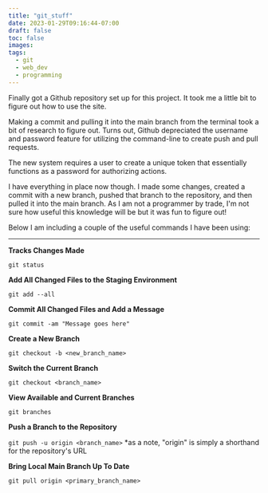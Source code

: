 ```yaml
---
title: "git_stuff"
date: 2023-01-29T09:16:44-07:00
draft: false
toc: false
images:
tags:
  - git
  - web_dev
  - programming
---
```


Finally got a Github repository set up for this project. It took me a little bit to figure out how to use the site.

Making a commit and pulling it into the main branch from the terminal took a bit of research to figure out. Turns out, Github depreciated the username and password feature for utilizing the command-line to create push and pull requests. 

The new system requires a user to create a unique token that essentially functions as a password for authorizing actions.

I have everything in place now though. I made some changes, created a commit with a new branch, pushed that branch to the repository, and then pulled it into the main branch. As I am not a programmer by trade, I'm not sure how useful this knowledge will be but it was fun to figure out!

Below I am including a couple of the useful commands I have been using:

---

**Tracks Changes Made**

`git status`

**Add All Changed Files to the Staging Environment**

`git add --all`

**Commit All Changed Files and Add a Message**

`git commit -am "Message goes here"`

**Create a New Branch**

`git checkout -b <new_branch_name>`

**Switch the Current Branch**

`git checkout <branch_name>`

**View Available and Current Branches**

`git branches`

**Push a Branch to the Repository**

`git push -u origin <branch_name>`
*as a note, "origin" is simply a shorthand for the repository's URL

**Bring Local Main Branch Up To Date**

`git pull origin <primary_branch_name>`